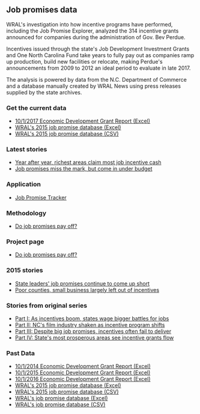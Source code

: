 ## Job promises data
WRAL's investigation into how incentive programs have performed, including the Job Promise Explorer, analyzed the 314 incentive grants announced for companies during the administration of Gov. Bev Perdue.

Incentives issued through the state's Job Development Investment Grants and One North Carolina Fund take years to fully pay out as companies ramp up production, build new facilities or relocate, making Perdue's announcements from 2009 to 2012 an ideal period to evaluate in late 2017.

The analysis is powered by data from the N.C. Department of Commerce and a database manually created by WRAL News using press releases supplied by the state archives.

### Get the current data
* [10/1/2017 Economic Development Grant Report (Excel)](https://github.com/wraldata/job-promises-data/blob/master/data/2017_ED_Grant_Final_Master.xlsx)
* [WRAL's 2015 job promise database (Excel)](https://github.com/wraldata/job-promises-data/blob/master/data/job-promises20171017.xlsx)
* [WRAL's 2015 job promise database (CSV)](https://github.com/wraldata/job-promises-data/blob/master/data/job-promises20171017.csv)

### Latest stories
* [Year after year, richest areas claim most job incentive cash](http://www.wral.com/year-after-year-richest-areas-claim-most-job-incentive-cash/17022816/)
* [Job promises miss the mark, but come in under budget](http://www.wral.com/year-after-year-richest-areas-claim-most-job-incentive-cash/17022816/)

### Application

* [Job Promise Tracker](http://www.wral.com/news/state/page/14027662/)

### Methodology

* [Do job promises pay off?](http://www.wral.com/jobs-promise-methodology/14028170/)

### Project page
* [Do job promises pay off?](http://www.wral.com/news/state/nccapitol/asset_gallery/14053023/?navkeyword=job+incentives)

### 2015 stories

* [State leaders' job promises continue to come up short](http://www.wral.com/state-leaders-job-promises-continue-to-come-up-short/14949497/)
* [Poor counties, small business largely left out of incentives](http://www.wral.com/poor-counties-small-business-largely-left-out-of-incentives/14975704/)

### Stories from original series

* [Part I: As incentives boom, states wage bigger battles for jobs](http://www.wral.com/as-incentives-boom-states-wage-bigger-battles-for-jobs/14052608/)
* [Part II: NC's film industry shaken as incentive program shifts](http://www.wral.com/nc-s-film-industry-shaken-as-incentive-program-shifts/14066395/)
* [Part III: Despite big job promises, incentives often fail to deliver](http://www.wral.com/job-incentives-often-fail/14052627/)
* [Part IV: State's most prosperous areas see incentive grants flow](http://www.wral.com/do-incentives-work/14052631/)

### Past Data

* [10/1/2014 Economic Development Grant Report (Excel)](https://github.com/wraldata/job-promises-data/blob/master/data/2014_ED_Grant_Final%20Master.xlsx)
* [10/1/2015 Economic Development Grant Report (Excel)](https://github.com/wraldata/job-promises-data/blob/master/data/2015_ED_Grant_Final_Master.xlsx)
* [10/1/2016 Economic Development Grant Report (Excel)](https://github.com/wraldata/job-promises-data/blob/master/data/2016_ED_Grant_Final_Master.xlsx)
* [WRAL's 2015 job promise database (Excel)](https://github.com/wraldata/job-promises-data/blob/master/data/job-promises20151019.xlsx)
* [WRAL's 2015 job promise database (CSV)](https://github.com/wraldata/job-promises-data/blob/master/data/job-promises20151019.csv)
* [WRAL's job promise database (Excel)](https://github.com/wraldata/job-promises-data/blob/master/data/job-promises20141012.xlsx)
* [WRAL's job promise database (CSV)](https://github.com/wraldata/job-promises-data/blob/master/data/job-promises20141012.csv)